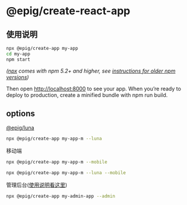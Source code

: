 # @epig/create-react-app

## 使用说明

```bash
npx @epig/create-app my-app
cd my-app
npm start
```

*([npx](https://medium.com/@maybekatz/introducing-npx-an-npm-package-runner-55f7d4bd282b) comes with npm 5.2+ and higher, see [instructions for older npm versions](https://gist.github.com/gaearon/4064d3c23a77c74a3614c498a8bb1c5f))*

Then open <http://localhost:8000> to see your app.
When you’re ready to deploy to production, create a minified bundle with npm run build.

## options

[@epig/luna](https://github.com/evel-pig/luna)

```bash
npx @epig/create-app my-app-m --luna
```

移动端

```bash
npx @epig/create-app my-app-m --mobile

npx @epig/create-app my-app-m --luna --mobile
```

管理后台([使用说明看这里](https://github.com/evel-pig/create-admin-app))

```bash
npx @epig/create-app my-admin-app --admin
```